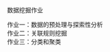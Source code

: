数据挖掘作业

作业一：数据的预处理与探索性分析                                                                                           
作业二：关联规则挖掘    
作业三：分类和聚类
